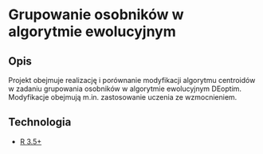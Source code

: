 # Grupowanie osobników w algorytmie ewolucyjnym

## Opis

Projekt obejmuje realizację i porównanie modyfikacji algorytmu centroidów w zadaniu grupowania osobników w algorytmie ewolucyjnym DEoptim.
Modyfikacje obejmują m.in. zastosowanie uczenia ze wzmocnieniem.

## Technologia

* [R 3.5+](https://www.r-project.org/)


